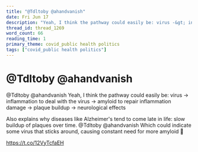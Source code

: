 ```yaml
---
title: "@Tdltoby @ahandvanish"
date: Fri Jun 17
description: "Yeah, I think the pathway could easily be: virus -&gt; inflammation to deal with the virus -&gt; amyloid to repair inflammation damage -&gt; plaque buildup..."
thread_id: thread_1269
word_count: 66
reading_time: 1
primary_theme: covid_public health politics
tags: ["covid_public health politics"]
---
```


# @Tdltoby @ahandvanish

@Tdltoby @ahandvanish Yeah, I think the pathway could easily be:
virus -&gt; inflammation to deal with the virus -&gt; amyloid to repair inflammation damage -&gt; plaque buildup -&gt; neurological effects

Also explains why diseases like Alzheimer's tend to come late in life: slow buildup of plaques over time. @Tdltoby @ahandvanish Which could indicate some virus that sticks around, causing constant need for more amyloid 🤔

https://t.co/12VyTcfaEH